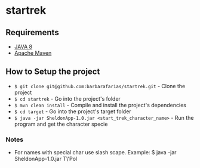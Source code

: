 # startrek


## Requirements
 - [JAVA 8](https://docs.oracle.com/javase/8/docs/technotes/guides/install/install_overview.html)
 - [Apache Maven](https://maven.apache.org/index.html)

## How to Setup the project
* `$ git clone git@github.com:barbarafarias/startrek.git` - Clone the project
* `$ cd startrek` - Go into the project's folder
* `$ mvn clean install` - Compile and install the project's dependencies
* `$ cd target` - Go into the project's target folder
* `$ java -jar SheldonApp-1.0.jar <start_trek_character_name>` - Run the program and get the character specie

### Notes
* For names with special char use slash scape.
Example: $ java -jar SheldonApp-1.0.jar T\\'Pol